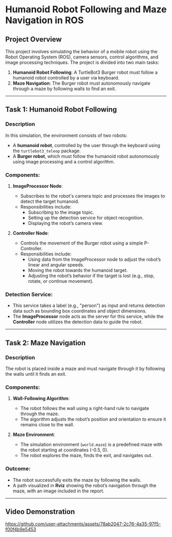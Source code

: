 
# Humanoid Robot Following and Maze Navigation in ROS

## Project Overview
This project involves simulating the behavior of a mobile robot using the Robot Operating System (ROS), camera sensors, control algorithms, and image processing techniques. The project is divided into two main tasks:

1. **Humanoid Robot Following**: A TurtleBot3 Burger robot must follow a humanoid robot controlled by a user via keyboard.
2. **Maze Navigation**: The Burger robot must autonomously navigate through a maze by following walls to find an exit.

---

## Task 1: Humanoid Robot Following

### Description
In this simulation, the environment consists of two robots:
- A **humanoid robot**, controlled by the user through the keyboard using the `turtlebot3_teleop` package.
- A **Burger robot**, which must follow the humanoid robot autonomously using image processing and a control algorithm.

### Components:
1. **ImageProcessor Node**:
   - Subscribes to the robot's camera topic and processes the images to detect the target humanoid.
   - Responsibilities include:
     - Subscribing to the image topic.
     - Setting up the detection service for object recognition.
     - Displaying the robot’s camera view.

2. **Controller Node**:
   - Controls the movement of the Burger robot using a simple P-Controller.
   - Responsibilities include:
     - Using data from the ImageProcessor node to adjust the robot’s linear and angular speeds.
     - Moving the robot towards the humanoid target.
     - Adjusting the robot’s behavior if the target is lost (e.g., stop, rotate, or continue movement).

### Detection Service:
- This service takes a label (e.g., "person") as input and returns detection data such as bounding box coordinates and object dimensions.
- The **ImageProcessor** node acts as the server for this service, while the **Controller** node utilizes the detection data to guide the robot.

---

## Task 2: Maze Navigation

### Description
The robot is placed inside a maze and must navigate through it by following the walls until it finds an exit.

### Components:
1. **Wall-Following Algorithm**:
   - The robot follows the wall using a right-hand rule to navigate through the maze.
   - The algorithm adjusts the robot’s position and orientation to ensure it remains close to the wall.

2. **Maze Environment**:
   - The simulation environment (`world.maze`) is a predefined maze with the robot starting at coordinates (-0.5, 0).
   - The robot explores the maze, finds the exit, and navigates out.

### Outcome:
- The robot successfully exits the maze by following the walls.
- A path visualized in **Rviz** showing the robot’s navigation through the maze, with an image included in the report.

---

## Video Demonstration
https://github.com/user-attachments/assets/78ab2047-2c76-4a35-97f5-f00f4b9e5453


